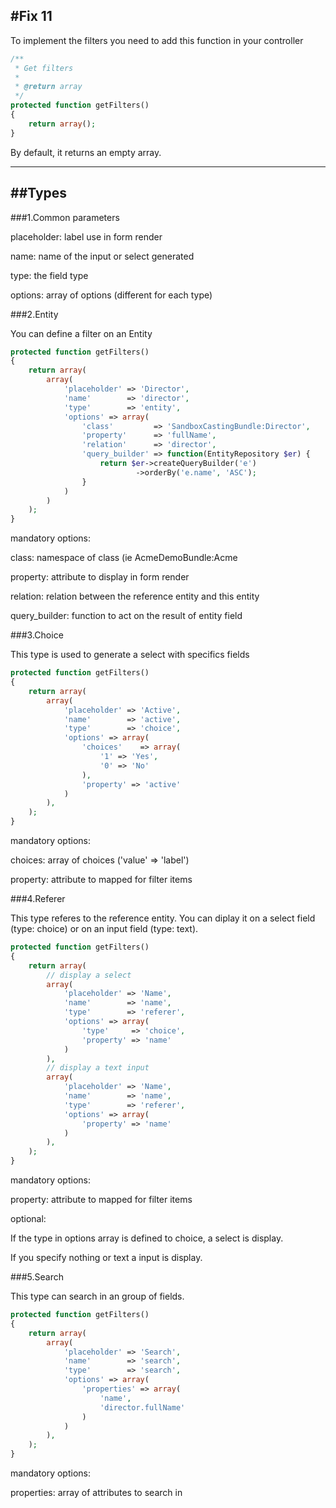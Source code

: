 #Fix 11
---

To implement the filters you need to add this function in your controller
```php
/**
 * Get filters
 *
 * @return array
 */
protected function getFilters()
{
    return array();
}
```
By default, it returns an empty array.

---
##Types
---
###1.Common parameters

placeholder: label use in form render

name: name of the input or select generated

type: the field type

options: array of options (different for each type)

###2.Entity

You can define a filter on an Entity

```php
protected function getFilters()
{
    return array(
        array(
            'placeholder' => 'Director',
            'name'        => 'director',
            'type'        => 'entity',
            'options' => array(
                'class'         => 'SandboxCastingBundle:Director',
                'property'      => 'fullName',
                'relation'      => 'director',
                'query_builder' => function(EntityRepository $er) {
                    return $er->createQueryBuilder('e')
                            ->orderBy('e.name', 'ASC');
                }
            )
        )
    );
}
```

mandatory options:

class: namespace of class (ie AcmeDemoBundle:Acme

property: attribute to display in form render

relation: relation between the reference entity and this entity

query_builder: function to act on the result of entity field

###3.Choice

This type is used to generate a select with specifics fields

```php
protected function getFilters()
{
    return array(
        array(
            'placeholder' => 'Active',
            'name'        => 'active',
            'type'        => 'choice',
            'options' => array(
                'choices'    => array(
                    '1' => 'Yes',
                    '0' => 'No'
                ),
                'property' => 'active'
            )
        ),
    );
}
```

mandatory options:

choices: array of choices ('value' => 'label')

property: attribute to mapped for filter items

###4.Referer

This type referes to the reference entity.
You can diplay it on a select field (type: choice) or on an input field (type: text).

```php
protected function getFilters()
{
    return array(
        // display a select
        array(
            'placeholder' => 'Name',
            'name'        => 'name',
            'type'        => 'referer',
            'options' => array(
                'type'     => 'choice',
                'property' => 'name'
            )
        ),
        // display a text input
        array(
            'placeholder' => 'Name',
            'name'        => 'name',
            'type'        => 'referer',
            'options' => array(
                'property' => 'name'
            )
        ),
    );
}
```
mandatory options:

property: attribute to mapped for filter items

optional:

If the type in options array is defined to choice, a select is display.

If you specify nothing or text a input is display.

###5.Search

This type can search in an group of fields.

```php
protected function getFilters()
{
    return array(
        array(
            'placeholder' => 'Search',
            'name'        => 'search',
            'type'        => 'search',
            'options' => array(
                'properties' => array(
                    'name',
                    'director.fullName'
                )
            )
        ),
    );
}
```
mandatory options:

properties: array of attributes to search in
